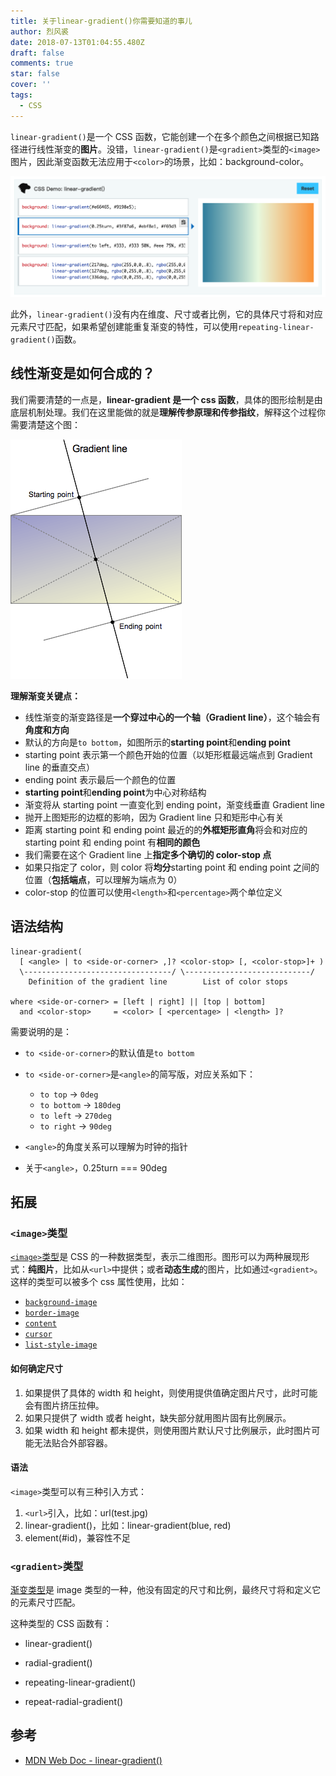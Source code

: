 ```yaml
---
title: 关于linear-gradient()你需要知道的事儿
author: 烈风裘
date: 2018-07-13T01:04:55.480Z
draft: false
comments: true
star: false
cover: ''
tags: 
  - CSS
---
```


`linear-gradient()`是一个 CSS 函数，它能创建一个在多个颜色之间根据已知路径进行线性渐变的**图片**。没错，`linear-gradient()`是`<gradient>`类型的`<image>`图片，因此渐变函数无法应用于`<color>`的场景，比如：background-color。

![](demo.png)

此外，`linear-gradient()`没有内在维度、尺寸或者比例，它的具体尺寸将和对应元素尺寸匹配，如果希望创建能重复渐变的特性，可以使用`repeating-linear-gradient()`函数。

## 线性渐变是如何合成的？

我们需要清楚的一点是，**linear-gradient 是一个 css 函数**，具体的图形绘制是由底层机制处理。我们在这里能做的就是**理解传参原理和传参指纹**，解释这个过程你需要清楚这个图：

![](linear-gradient.png)

**理解渐变关键点：**

- 线性渐变的渐变路径是**一个穿过中心的一个轴（Gradient line）**，这个轴会有**角度和方向**
- 默认的方向是`to bottom`，如图所示的**starting point**和**ending point**
- starting point 表示第一个颜色开始的位置（以矩形框最远端点到 Gradient line 的垂直交点）
- ending point 表示最后一个颜色的位置
- **starting point**和**ending point**为中心对称结构
- 渐变将从 starting point 一直变化到 ending point，渐变线垂直 Gradient line
- 抛开上图矩形的边框的影响，因为 Gradient line 只和矩形中心有关
- 距离 starting point 和 ending point 最近的的**外框矩形直角**将会和对应的 starting point 和 ending point 有**相同的颜色**
- 我们需要在这个 Gradient line 上**指定多个确切的 color-stop 点**
- 如果只指定了 color，则 color 将**均分**starting point 和 ending point 之间的位置（**包括端点**，可以理解为端点为 0）
- color-stop 的位置可以使用`<length>`和`<percentage>`两个单位定义

## 语法结构

```
linear-gradient(
  [ <angle> | to <side-or-corner> ,]? <color-stop> [, <color-stop>]+ )
  \---------------------------------/ \----------------------------/
    Definition of the gradient line        List of color stops

where <side-or-corner> = [left | right] || [top | bottom]
  and <color-stop>     = <color> [ <percentage> | <length> ]?
```

需要说明的是：

- `to <side-or-corner>`的默认值是`to bottom`

- `to <side-or-corner>`是`<angle>`的简写版，对应关系如下：
  - `to top` -> `0deg`
  - `to bottom` -> `180deg`
  - `to left` -> `270deg`
  - `to right` -> `90deg`
- `<angle>`的角度关系可以理解为时钟的指针
- 关于`<angle>`，0.25turn === 90deg

## 拓展

### `<image>`类型

[`<image>`类型](https://developer.mozilla.org/en-US/docs/Web/CSS/image)是 CSS 的一种数据类型，表示二维图形。图形可以为两种展现形式：**纯图片**，比如从`<url>`中提供；或者**动态生成**的图片，比如通过`<gradient>`。这样的类型可以被多个 css 属性使用，比如：

- [`background-image`](https://developer.mozilla.org/en-US/docs/Web/CSS/background-image)
- [`border-image`](https://developer.mozilla.org/en-US/docs/Web/CSS/border-image)
- [`content`](https://developer.mozilla.org/en-US/docs/Web/CSS/content)
- [`cursor`](https://developer.mozilla.org/en-US/docs/Web/CSS/cursor)
- [`list-style-image`](https://developer.mozilla.org/en-US/docs/Web/CSS/list-style-image)

#### 如何确定尺寸

1.  如果提供了具体的 width 和 height，则使用提供值确定图片尺寸，此时可能会有图片挤压拉伸。
2.  如果只提供了 width 或者 height，缺失部分就用图片固有比例展示。
3.  如果 width 和 height 都未提供，则使用图片默认尺寸比例展示，此时图片可能无法贴合外部容器。

#### 语法

`<image>`类型可以有三种引入方式：

1.  `<url>`引入，比如：url(test.jpg)
2.  linear-gradient()，比如：linear-gradient(blue, red)
3.  element(#id)，兼容性不足

### `<gradient>`类型

[渐变类型](https://developer.mozilla.org/en-US/docs/Web/CSS/gradient)是 image 类型的一种，他没有固定的尺寸和比例，最终尺寸将和定义它的元素尺寸匹配。

这种类型的 CSS 函数有：

- linear-gradient()

- radial-gradient()

- repeating-linear-gradient()

- repeat-radial-gradient()

## 参考

- [MDN Web Doc - linear-gradient()](https://developer.mozilla.org/en-US/docs/Web/CSS/linear-gradient)
